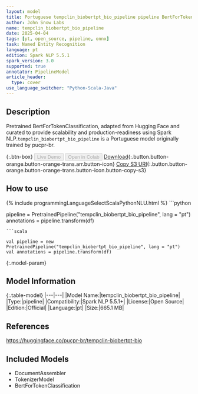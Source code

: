 ```yaml
---
layout: model
title: Portuguese tempclin_biobertpt_bio_pipeline pipeline BertForTokenClassification from pucpr-br
author: John Snow Labs
name: tempclin_biobertpt_bio_pipeline
date: 2025-04-04
tags: [pt, open_source, pipeline, onnx]
task: Named Entity Recognition
language: pt
edition: Spark NLP 5.5.1
spark_version: 3.0
supported: true
annotator: PipelineModel
article_header:
  type: cover
use_language_switcher: "Python-Scala-Java"
---
```


## Description

Pretrained BertForTokenClassification, adapted from Hugging Face and curated to provide scalability and production-readiness using Spark NLP.`tempclin_biobertpt_bio_pipeline` is a Portuguese model originally trained by pucpr-br.

{:.btn-box}
<button class="button button-orange" disabled>Live Demo</button>
<button class="button button-orange" disabled>Open in Colab</button>
[Download](https://s3.amazonaws.com/auxdata.johnsnowlabs.com/public/models/tempclin_biobertpt_bio_pipeline_pt_5.5.1_3.0_1743744814954.zip){:.button.button-orange.button-orange-trans.arr.button-icon}
[Copy S3 URI](s3://auxdata.johnsnowlabs.com/public/models/tempclin_biobertpt_bio_pipeline_pt_5.5.1_3.0_1743744814954.zip){:.button.button-orange.button-orange-trans.button-icon.button-copy-s3}

## How to use



<div class="tabs-box" markdown="1">
{% include programmingLanguageSelectScalaPythonNLU.html %}
```python

pipeline = PretrainedPipeline("tempclin_biobertpt_bio_pipeline", lang = "pt")
annotations =  pipeline.transform(df)   

```
```scala

val pipeline = new PretrainedPipeline("tempclin_biobertpt_bio_pipeline", lang = "pt")
val annotations = pipeline.transform(df)

```
</div>

{:.model-param}
## Model Information

{:.table-model}
|---|---|
|Model Name:|tempclin_biobertpt_bio_pipeline|
|Type:|pipeline|
|Compatibility:|Spark NLP 5.5.1+|
|License:|Open Source|
|Edition:|Official|
|Language:|pt|
|Size:|665.1 MB|

## References

https://huggingface.co/pucpr-br/tempclin-biobertpt-bio

## Included Models

- DocumentAssembler
- TokenizerModel
- BertForTokenClassification
